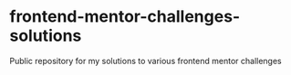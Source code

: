 # frontend-mentor-challenges-solutions
Public repository for my solutions to various frontend mentor challenges
